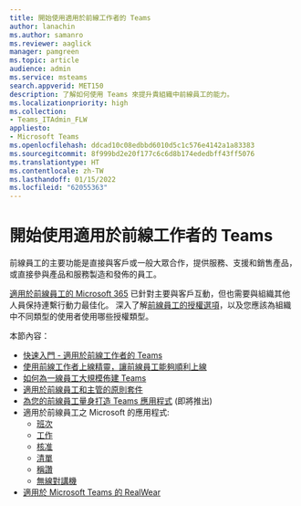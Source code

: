 ```yaml
---
title: 開始使用適用於前線工作者的 Teams
author: lanachin
ms.author: samanro
ms.reviewer: aaglick
manager: pamgreen
ms.topic: article
audience: admin
ms.service: msteams
search.appverid: MET150
description: 了解如何使用 Teams 來提升貴組織中前線員工的能力。
ms.localizationpriority: high
ms.collection:
- Teams_ITAdmin_FLW
appliesto:
- Microsoft Teams
ms.openlocfilehash: ddcad10c08edbbd6010d5c1c576e4142a1a83383
ms.sourcegitcommit: 8f999bd2e20f177c6c6d8b174ededbff43ff5076
ms.translationtype: HT
ms.contentlocale: zh-TW
ms.lasthandoff: 01/15/2022
ms.locfileid: "62055363"
---
```

# <a name="get-started-with-teams-for-frontline-workers"></a>開始使用適用於前線工作者的 Teams

前線員工的主要功能是直接與客戶或一般大眾合作，提供服務、支援和銷售產品，或直接參與產品和服務製造和發佈的員工。

[適用於前線員工的 Microsoft 365](https://www.microsoft.com/microsoft-365/enterprise/frontline) 已針對主要與客戶互動，但也需要與組織其他人員保持連繫行動力最佳化。 深入了解[前線員工的授權選項](flw-licensing-options.md)，以及您應該為組織中不同類型的使用者使用哪些授權類型。

本節內容：

- [快速入門 - 適用於前線工作者的 Teams](flw-quickstart.yml)
- [使用前線工作者上線精靈，讓前線員工能夠順利上線](flw-onboarding-wizard.md)
- [如何為一線員工大規模佈建 Teams](flw-scripted-deployment.md)
- [適用於前線員工和主管的原則套件](manage-policy-packages.md)
- [為您的前線員工量身打造 Teams 應用程式](pin-teams-apps-based-on-license.md) (即將推出)
- 適用於前線員工之 Microsoft 的應用程式:
  - [班次](expand-teams-across-your-org/shifts-for-teams-landing-page.md)
  - [工作](manage-tasks-app.md)
  - [核准](approval-admin.md)
  - [清單](manage-lists-app.md)
  - [稱讚](manage-praise-app.md)
  - [無線對講機](walkie-talkie.md)
- [適用於 Microsoft Teams 的 RealWear](flw-realwear.md)